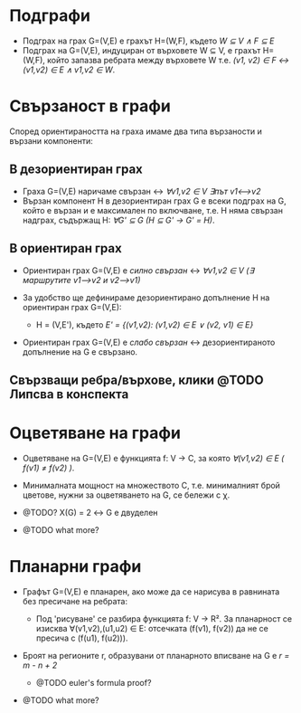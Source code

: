 # Подграфи

- Подграх на грах G=(V,E) е грахът H=(W,F), където _W ⊆ V ∧ F ⊆ E_
- Подграх на G=(V,E), индуциран от върховете W ⊆ V, е грахът H=(W,F), който запазва ребрата между върховете W т.е. _(v1, v2) ∈ F ↔ (v1,v2) ∈ E ∧ v1,v2 ∈ W_.

# Свързаност в графи

Според ориентираността на граха имаме два типа вързаности и вързани компоненти:

## В дезориентиран грах

- Граха G=(V,E) наричаме свързан ↔ _∀v1,v2 ∈ V ∃път v1<-->v2_
- Вързан компонент H в дезориентиран грах G е всеки подграх на G, който е вързан и е максимален по включване, т.е. H няма свързан надграх, съдържащ H: _∀G' ⊆ G (H ⊆ G' → G' = H)_.

## В ориентиран грах

- Ориентиран грах G=(V,E) е *силно свързан* ↔ _∀v1,v2 ∈ V (∃ маршрутите v1-->v2 и v2-->v1)_

- За удобство ще дефинираме дезориентирано допълнение H на ориентиран грах G=(V,E):
    - H = (V,E'), където _E' = {(v1,v2): (v1,v2) ∈ E ∨ (v2, v1) ∈ E}_

- Ориентиран грах G=(V,E) е *слабо свързан* ↔ дезориентираното допълнение на G е свързано.

## Свързващи ребра/върхове, клики @TODO Липсва в конспекта

# Оцветяване на графи
- Оцветяване на G=(V,E) е функцията f: V → C, за която _∀(v1,v2) ∈ E ( f(v1) ≠ f(v2) )_.
- Минималната мощност на множеството C, т.е. минималният брой цветове, нужни за оцветяването на G, се бележи с χ.

- @TODO? X(G) = 2 ↔ G е двуделен

- @TODO what more?

# Планарни графи
- Графът G=(V,E) е планарен, ако може да се нарисува в равнината без пресичане на ребрата:
    - Под 'рисуване' се разбира функцията f: V → R². За планарност се изисква ∀(v1,v2),(u1,u2) ∈ E: отсечката (f(v1), f(v2)) да не се пресича с (f(u1), f(u2))).

- Броят на регионите r, образувани от планарното вписване на G е _r = m - n + 2_
    - @TODO euler's formula proof?

- @TODO what more?
